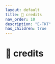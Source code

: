 ```yaml
---
layout: default
title: 🏅 credits
nav_order: 10
description: "E-TKT"
has_children: true
---
```


# 🏅 **credits**
